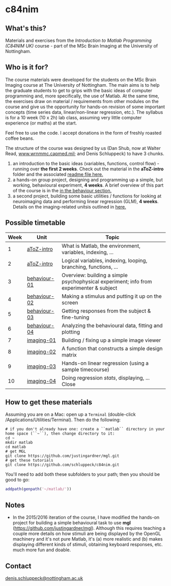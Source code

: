 # c84nim  

## What's this?

Materials and exercises from the *Introduction to Matlab Programming (C84NIM UK)* course - part of the MSc Brain Imaging at the University of Nottingham.

## Who is it for?

The course materials were developed for the students on the MSc Brain Imaging course at The University of Nottingham. The main aims is to help the graduate students to get to grips with the basic ideas of computer programming and, more specifically, the use of Matlab. At the same time, the exercises draw on material / requirements from other modules on the course and give us the opportunity for hands-on revision of some important concepts (time series data, linear/non-linear regression, etc.).  The syllabus is for a 10 week (10 x 2h) lab class, assuming very little computer experience (or maths) at the start.

Feel free to use the code. I accept donations in the form of freshly roasted coffee beans.

The structure of the course was designed by us (Dan Shub, now at Walter Read, www.wrnmmc.capmed.mil; and Denis Schluppeck) to have 3 chunks.

1. an introduction to the basic ideas (variables, functions, control flow) - running over **the first 2 weeks**. Check out the material in the **aToZ-intro** folder and the associated [readme file here.](aToZ-intro)
2. a hands-on group project, designing and programming up a simple, but working, behavioural experiment, **4 weeks**. A brief overview of this part of the course is in the [in the behaviour section.](behaviour-01)
3. a second project, building some basic utilities / functions for looking at neuroimaging data and performing linear regression (GLM), **4 weeks**. Details on the imaging-related unitsis outlined in [here.](imaging-01)

## Possible timetable

| Week  | Unit  | Topic        |
| ----- | ------------- | ----|  
| 1     | [aToZ-intro](aToZ-intro) |  What is Matlab, the environment, variables, indexing, ...  |
| 2     | [aToZ-intro](aToZ-intro)  |  Logical variables, indexing, looping, branching, functions, ... |
| 3     |  [behaviour-01](behaviour-01) | Overview: building a simple psychophysical experiment; info from experimenter & subject  |
| 4     | [behaviour-02](behaviour-02) | Making a stimulus and putting it up on the screen  |
| 5     | [behaviour-03](behaviour-03) | Getting responses from the subject & fine-tuning   |
| 6     | [behaviour-04](behaviour-04) | Analyzing the behavioural data, fitting and plotting  |
| 7     | [imaging-01](imaging-01)  | Building / fixing up a simple image viewer |
| 8     | [imaging-02](imaging-02)  | A function that constructs a simple design matrix  |
| 9     | [imaging-03](imaging-03)  | Hands-on linear regression (using a sample timecourse)  |
| 10     | [imaging-04](imaging-04)  | Doing regression *stats*, displaying, ... Close  |

## How to get these materials

Assuming you are on a Mac: open up a ``Terminal`` (double-click /Applications/Utilities/Terminal). Then do the following:

```shell
# if you don't already have one: create a ``matlab`` directory in your home space (``~``), then change directory to it:
cd ~
mkdir matlab
cd matlab  
# get MGL
git clone https://github.com/justingardner/mgl.git
# get these tutorials
git clone https://github.com/schluppeck/c84nim.git
```

You'll need to add both these subfolders to your path; then you should be good to go:

```matlab
addpath(genpath('~/matlab/'))
```


## Notes

- In the 2015/2016 iteration of the course, I have modified the hands-on project for building a simple behavioural task to use **mgl** (https://github.com/justingardner/mgl). Although this requires teaching a couple more details on how stimuli are being displayed by the OpenGL machinery and it's not pure Matlab, it's (a) more realistic and (b) makes displaying different kinds of stimuli, obtaining keyboard responses, etc. much more fun and doable.


## Contact

denis.schluppeck@nottingham.ac.uk
